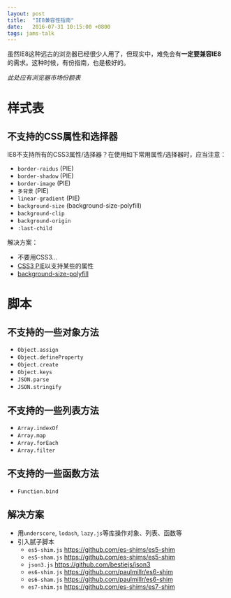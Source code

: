 ```yaml
---
layout: post
title:  "IE8兼容性指南"
date:   2016-07-31 10:15:00 +0800
tags: jams-talk
---
```


虽然IE8这种远古的浏览器已经很少人用了，但现实中，难免会有**一定要兼容IE8**的需求。这种时候，有份指南，也是极好的。

*此处应有浏览器市场份额表*

样式表
===========

不支持的CSS属性和选择器
-----------

IE8不支持所有的CSS3属性/选择器？在使用如下常用属性/选择器时，应当注意：

- `border-raidus` (PIE)
- `border-shadow` (PIE)
- `border-image` (PIE)
- `多背景` (PIE)
- `linear-gradient` (PIE)
- `background-size` (background-size-polyfill)
- `background-clip`
- `background-origin`
- `:last-child`

解决方案：

- 不要用CSS3...
- [CSS3 PIE](https://github.com/lojjic/PIE)以支持某些的属性
- [background-size-polyfill](https://github.com/louisremi/background-size-polyfill)


脚本
================

不支持的一些对象方法
--------------

- `Object.assign`
- `Object.defineProperty`
- `Object.create`
- `Object.keys`
- `JSON.parse`
- `JSON.stringify`

不支持的一些列表方法
--------------

- `Array.indexOf`
- `Array.map`
- `Array.forEach`
- `Array.filter`

不支持的一些函数方法
-------------

- `Function.bind`

解决方案
-------------

- 用`underscore`, `lodash`, `lazy.js`等库操作对象、列表、函数等
- 引入腻子脚本
  - `es5-shim.js` <https://github.com/es-shims/es5-shim>
  - `es5-sham.js` <https://github.com/es-shims/es5-shim>
  - `json3.js` <https://github.com/bestiejs/json3>
  - `es6-shim.js` <https://github.com/paulmillr/es6-shim>
  - `es6-sham.js` <https://github.com/paulmillr/es6-shim>
  - `es7-shim.js` <https://github.com/es-shims/es7-shim>
